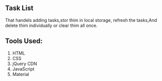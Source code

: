 ## Task List

That handels adding tasks,stor thim in local storage, refresh the tasks,And delete thim individually or clear thim all once.

## Tools Used:
1. HTML
2. CSS
3. jQuery CDN
4. JavaScript
5. Material
